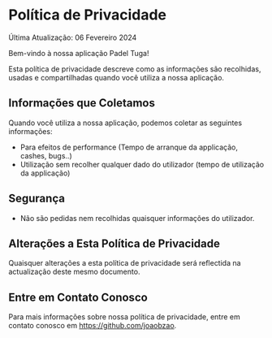 # Política de Privacidade

Última Atualização: 06 Fevereiro 2024

Bem-vindo à nossa aplicação Padel Tuga!

Esta política de privacidade descreve como as informações são recolhidas, usadas e compartilhadas quando você utiliza a nossa aplicação.

## Informações que Coletamos

Quando você utiliza a nossa aplicação, podemos coletar as seguintes informações:

- Para efeitos de performance (Tempo de arranque da applicação, cashes, bugs..)
- Utilização sem recolher qualquer dado do utilizador (tempo de utilização da applicação)

## Segurança

- Não são pedidas nem recolhidas quaisquer informações do utilizador.

## Alterações a Esta Política de Privacidade

Quaisquer alterações a esta política de privacidade será reflectida na actualização deste mesmo documento.

## Entre em Contato Conosco

Para mais informações sobre nossa política de privacidade, entre em contato conosco em https://github.com/joaobzao.
